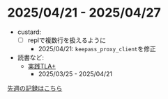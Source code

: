 # 2025/04/21 - 2025/04/27

- custard:
    - [ ] replで複数行を扱えるように
        - 2025/04/21: `keepass_proxy_client`を修正
- 読書など:
    - [実践TLA+](https://www.shoeisha.co.jp/book/detail/9784798169163)
        - 2025/03/25 - 2025/04/21

[先週の記録はこちら](https://github.com/igrep/daily-commits/blob/51bf3da3a46620d40d52e70eae25512338abe71b/yesterday.md)
